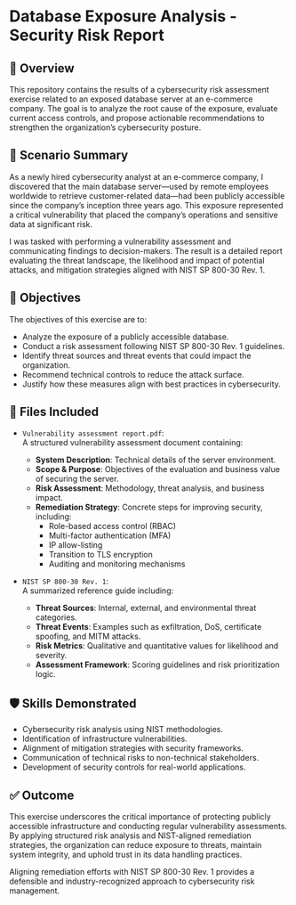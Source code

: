 # Database Exposure Analysis - Security Risk Report

## 📌 Overview

This repository contains the results of a cybersecurity risk assessment exercise related to an exposed database server at an e-commerce company. The goal is to analyze the root cause of the exposure, evaluate current access controls, and propose actionable recommendations to strengthen the organization’s cybersecurity posture.

## 🧩 Scenario Summary

As a newly hired cybersecurity analyst at an e-commerce company, I discovered that the main database server—used by remote employees worldwide to retrieve customer-related data—had been publicly accessible since the company’s inception three years ago. This exposure represented a critical vulnerability that placed the company’s operations and sensitive data at significant risk.

I was tasked with performing a vulnerability assessment and communicating findings to decision-makers. The result is a detailed report evaluating the threat landscape, the likelihood and impact of potential attacks, and mitigation strategies aligned with NIST SP 800-30 Rev. 1.

## 🎯 Objectives

The objectives of this exercise are to:

* Analyze the exposure of a publicly accessible database.
* Conduct a risk assessment following NIST SP 800-30 Rev. 1 guidelines.
* Identify threat sources and threat events that could impact the organization.
* Recommend technical controls to reduce the attack surface.
* Justify how these measures align with best practices in cybersecurity.

## 📁 Files Included

* `Vulnerability assessment report.pdf`:  
  A structured vulnerability assessment document containing:
  - **System Description**: Technical details of the server environment.
  - **Scope & Purpose**: Objectives of the evaluation and business value of securing the server.
  - **Risk Assessment**: Methodology, threat analysis, and business impact.
  - **Remediation Strategy**: Concrete steps for improving security, including:
    - Role-based access control (RBAC)
    - Multi-factor authentication (MFA)
    - IP allow-listing
    - Transition to TLS encryption
    - Auditing and monitoring mechanisms

* `NIST SP 800-30 Rev. 1`:  
  A summarized reference guide including:
  - **Threat Sources**: Internal, external, and environmental threat categories.
  - **Threat Events**: Examples such as exfiltration, DoS, certificate spoofing, and MITM attacks.
  - **Risk Metrics**: Qualitative and quantitative values for likelihood and severity.
  - **Assessment Framework**: Scoring guidelines and risk prioritization logic.

## 🛡️ Skills Demonstrated

* Cybersecurity risk analysis using NIST methodologies.
* Identification of infrastructure vulnerabilities.
* Alignment of mitigation strategies with security frameworks.
* Communication of technical risks to non-technical stakeholders.
* Development of security controls for real-world applications.

## ✅ Outcome

This exercise underscores the critical importance of protecting publicly accessible infrastructure and conducting regular vulnerability assessments. By applying structured risk analysis and NIST-aligned remediation strategies, the organization can reduce exposure to threats, maintain system integrity, and uphold trust in its data handling practices.

Aligning remediation efforts with NIST SP 800-30 Rev. 1 provides a defensible and industry-recognized approach to cybersecurity risk management.
